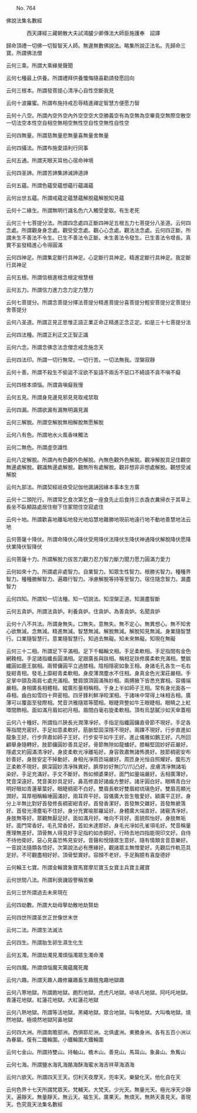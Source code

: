 ﻿　　No. 764

佛說法集名數經

　　　　西天譯經三藏朝散大夫試鴻臚少卿傳法大師臣施護奉　詔譯


歸命頂禮一切佛一切智智天人師。無邊無數佛說法。略集所說正法名。先歸命三寶。所謂佛法僧

云何三乘。所謂大乘緣覺聲聞

云何七種最上供養。所謂禮拜供養懺悔隨喜勸請發愿回向

云何三根本。所謂發菩提心清凈心自性空斷我見

云何十波羅蜜。所謂布施持戒忍辱精進禪定智慧方便愿力智

云何十八空。所謂內空外空內外空空空大空勝義空有為空無為空畢竟空無際空散空一切法空本性空自相空無相空無性空自性空無性自性空

云何四無量。所謂慈無量悲無量喜無量舍無量

云何四攝法。所謂布施愛語利行同事

云何五通。所謂天眼天耳他心宿命神境

云何四圣諦。所謂苦諦集諦滅諦道諦

云何五蘊。所謂色蘊受蘊想蘊行蘊識蘊

云何出世五蘊。所謂戒蘊定蘊慧蘊解脫蘊解脫知見蘊

云何十二緣生。所謂無明行識名色六入觸受愛取。有生老死

云何三十七菩提分法。所謂四念處四正斷四神足五根五力七菩提分八圣道。云何四念處。所謂觀身身念處。觀受受念處。觀心心念處。觀法法念處。云何四正斷。所謂未生不善法不令生。已生不善法令正斷。未生善法令發生。已生善法令增長。真實不妄發精進心令得圓滿

云何四神足。所謂集定斷行具神足。心定斷行具神足。精進定斷行具神足。我定斷行具神足

云何五根。所謂信根進根念根定根慧根

云何五力。所謂信力進力念力定力慧力

云何七菩提分。所謂念菩提分擇法菩提分精進菩提分喜菩提分輕安菩提分定菩提分舍菩提分

云何八圣道。所謂正見正思惟正語正業正命正精進正念正定。如是三十七菩提分法

云何四法種。所謂正利正文正智正識

云何六念。所謂念佛念法念僧念戒念施念天

云何四法印。所謂一切行無常。一切行苦。一切法無我。涅槃寂靜

云何十善。所謂不殺生不偷盜不淫欲不妄語不兩舌不惡口不綺語不貪不嗔不癡

云何四根本煩惱。所謂貪嗔癡我慢

云何五見。所謂身見邊見邪見見取戒禁取

云何四漏。所謂欲漏有漏無明漏見漏

云何三解脫。所謂空解脫無相解脫無愿解脫

云何八有色。所謂地水火風香味觸法

云何二無色。所謂虛空識性

云何八定解脫。所謂內有色觀外色解脫。內無色觀外色解脫。觀凈解脫具足住觀空無邊處解脫。觀識無邊處解脫。觀無所有處解脫。觀非想非非想處解脫。觀想受滅解脫

云何九部法。所謂契經祇夜受記伽他諷誦因緣本事本生方廣

云何十二頭陀行。所謂常乞食次第乞食一座食先止后食持三衣毳衣糞掃衣于其草上長坐不臥顯路處居住樹下住冢間住空寂處住

云何十地。所謂歡喜地離垢地發光地焰慧地難勝地現前地遠行地不動地善慧地法云地

云何菩薩十降伏。所謂命降伏心降伏受用降伏法降伏生降伏神通降伏解脫降伏愿降伏業降伏智降伏

云何菩薩十力。所謂解脫力拔苦力觀力忍力智力斷力聞力愿力圓滿力愛力

云何如來十力。所謂處非處智力。自業智力。知眾生性智力。根勝劣智力。種種界智力。種種勝解智力。遍趣行智力。凈慮解脫等持等至智力。宿住隨念智力。漏盡智力

云何四知。所謂知一切法種。知一切說法。知涅槃正道。知漏盡智斷

云何五貪妒。所謂法貪妒。利養貪妒。住貪妒。為善貪妒。名聞貪妒

云何十八不共法。所謂身無失。口無失。意無失。無不定心。無異想心。無不知舍心欲無減。念無減。精進無減。智慧無減。解脫無減。解脫知見無減。身業隨智慧行。口業隨智慧行。意業隨智慧行。知過去無礙。知未來無礙。知現在無礙

云何三十二相。所謂足下平滿相。足下千輻輪文相。手足柔軟相。手足指間有金色網鞔相。手足諸指纖長圓滿相。足跟廣長與趺相。稱相足趺修廣柔軟充滿相。雙腨纖圓如鹿王腨相。兩臂傭圓平立過膝相。陰相隱密如象王相。身諸毛孔各生一毛右旋紺青相。發毛上靡紺青柔軟相。身皮薄潤塵水不住相。身真金色光潔莊嚴相。手足掌中頸及兩肩七處充滿相。雙肩頭頂圓滿殊妙相。兩膊腋下皆悉充實相。容儀端嚴相。身相廣長相體相。縱廣形量相稱相。于身上半如師子王相。常有身光面各一尋相。齒白如雪四十齊密相。四牙鋒利鮮凈皎潔相。于諸味中常得上味相舌相。廣薄可以覆面至發際相。梵音洪雅隨眾等聞相。眼睫齊整如牛王眼睫相。眼睛之上紅環間飾相。面如滿月眉如初月相。眉間白毫右旋柔軟相。頂有烏瑟膩沙如天傘蓋相

云何八十種好。所謂指爪狹長光潤薄凈好。手指足指纖圓傭直骨節不現好。手足各等指間充密好。手足如意柔軟好。筋脈堅固深隱不現好。兩踝不現好。行步直進如龍象王好。行步齊肅如師子王好。行步安平如牛王好。進止儀雅如鵝王好。凡所回顧舉身隨轉好。肢節傭圓妙善具足好。骨節無隙如龍蟠好。膝輪堅固妙好莊嚴好。隱處文約圓滿清凈好。身皮柔軟光凈離垢好。身容敦肅無諸怖畏好。肢節稠密安布妙善好。身肢安定不掉動好。身相光凈周匝端嚴好。周匝身光恒自照耀好。腹形方正柔軟不現好。臍深圓妙清凈殊異好。臍厚妙好無[穴/爪]凸好。皮膚清凈無諸垢染好。手足充滿好。手文不斷好。唇如頻婆果好。面門如量端嚴好。舌相廣薄好。梵音深遠好。梵音美妙具足好。鼻高修直好諸齒方整好。諸牙圓白好。眼睛青白分明好眼如青蓮華葉好。眼睫稠密不白好。雙眉長軟好雙眉紺琉璃色好。雙眉高顯光潤好。耳厚相稱輪埵圓滿好。兩耳齊平好。容儀廣大皆生敬愛好。額廣平正好。身分上半無比對好首發修長稠密紺青好。首發香潔好。首發無交雜好。首發無褫落好。首發光滑塵垢不住好。身分充實喻那羅延好。身體廣大端直好。諸竅清凈好。身肢無等好。眾觀無厭足好。面如滿月好。唯向不背好。面貌熙怡好。身肢無垢好。面門常香好。毛孔常香好。首如末達那好。身毛光凈如孔雀項毛好。梵音稱量應理無差好。頂骨無人得見好手足指約如赤銅好。行時去地四指能現印文好。自侍不待他衛好。惡心見喜恐怖見安好。音聲和悅隨眾生意好。隨有情類言音意樂好。一音說法隨類各悟好。次第說法必有應緣好。觀諸眾主無憎愛好。先觀后作軌范具足好。不可觀盡相好好。頂骨堅實好。容顏不老好。手足胸臆有喜旋德好

云何輪王七寶。所謂金輪寶象寶馬寶摩尼寶玉女寶主兵寶主藏寶

云何世間八法。所謂利衰譏毀譽稱苦樂

云何三世所謂過去未來現在

云何四劫數。所謂大劫母拏劫散地劫賢劫

云何四世所謂圣世正世像世末世

云何二法。所謂生法滅法

云何四生。所謂胎生卵生濕生化生

云何五濁。所謂劫濁見濁煩惱濁眾生濁命濁

云何四魔。所謂煩惱魔天魔蘊魔死魔

云何六趣。所謂天趣人趣修羅趣畜生趣餓鬼趣地獄趣

云何八寒地獄。所謂皰地獄。皰烈地獄。虎虎凡地獄。哧哧凡地獄。阿吒吒地獄。青蓮花地獄。紅蓮花地獄。大紅蓮花地獄

云何八熱地獄。所謂等活地獄。黑繩地獄。眾合地獄。叫喚地獄。大叫喚地獄。燒然地獄。極燒然地獄阿鼻地獄

云何四大洲。所謂南贍部洲。西俱耶尼洲。北俱盧洲。東勝身洲。各有五百小洲以為眷屬。復有二鐵輪圍。小鐵輪圍大鐵輪圍

云何七金山。所謂持雙山。持軸山。檐木山。善見山。馬耳山。象鼻山。魚觜山

云何七海。所謂鹽水海乳海酪海酥海蜜水海吉祥草海酒海

云何六欲天。所謂四天王天。忉利天夜摩天。兜率天。樂變化天。他化自在天

云何色界十七天所謂梵眾天。梵輔天。大梵天。少光天。無量光天。極光凈天少靜天。遍靜天。無量靜天。無云天。福生天。廣果天。無煩天。無熱天善見天。善現天。色究竟天法集名數經

